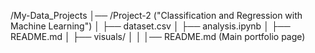 /My-Data_Projects │── /Project-2 ("Classification and Regression with Machine Learning")
│ ├── dataset.csv
│ ├── analysis.ipynb
│ ├── README.md
│ ├── visuals/
│
│
│── README.md (Main portfolio page)
